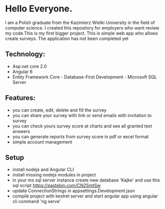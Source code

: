# Hello Everyone.

I am a Polish graduate  from the Kazimierz Wielki University in the field of computer science. I created this repository for employers who want review my code.This is my first bigger project. This is simple web app who allows create surveys. The application has not been completed yet

## Technology:
  - Asp.net core 2.0
  - Angular 6
  - Entity Framework Core - Database-First Development - Microsoft SQL Server
  
## Features:
 - you can create, edit, delete and fill the survey
 - you can share your survey with link or send emails with invitation to survey
 - you can check yours survey score at charts and see all granted text answers
 - you can generate reports from survey score in pdf or excel format 
 - simple account management
 
  ## Setup
 - install nodejs and Angular CLI
 - install missing nodejs modules in project 
 - in your ms sql server instance create new database 'Kajke' and use this sql script https://pastebin.com/CN2SmtSw
 - update ConnectionStrings in appsettings.Development.json
 - compile project with kestrel server and start angular app using angular cli command 'ng serve'

